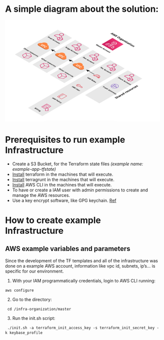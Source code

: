 # A simple diagram about the solution:

![diagram](diagram/project01.png)

# Prerequisites to run example Infrastructure 
* Create a S3 Bucket, for the Terraform state files *(example name: example-app-tfstate)*
* [Install](https://learn.hashicorp.com/tutorials/terraform/install-cli) terraform in the machines that will execute.
* [Install](https://terragrunt.gruntwork.io/docs/getting-started/install/) terragrunt in the machines that will execute.
* [Install](https://docs.aws.amazon.com/cli/latest/userguide/getting-started-install.html) AWS CLI in the machines that will execute.
* To have or create a IAM user with admin permissions to create and manage the AWS resources.
* Use a key encrypt software, like GPG keychain. [Ref](https://gpgtools.org/)

# How to create example Infrastructure
## AWS example variables and parameters
Since the development of the TF templates and all of the infrastructure was done on a example AWS account, information like vpc id, subnets, ip’s... is specific for our
environment.

1. With your IAM programmatically credentials, login to  AWS CLI running:
```shell
aws configure
 ```
2. Go to the directory:
```shell
 cd /infra-organization/master
 ```
3. Run the init.sh script:
```shell
 ./init.sh -a terraform_init_access_key -s terraform_init_secret_key -k keybase_profile
 ```
